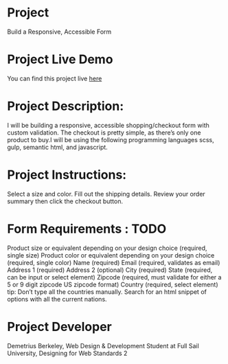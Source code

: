 # Project
Build a Responsive, Accessible Form

# Project Live Demo
You can find this project live [here](https://demetrius-b.github.io/Form-Validation)

# Project Description:
I will be building a responsive, accessible shopping/checkout form with custom validation. The checkout is pretty simple, as there’s only one product to buy.I will be using the following programming languages scss, gulp, semantic html, and javascript. 

# Project Instructions:
Select a size and color. Fill out the shipping details. Review your order summary then click the checkout button.

# Form Requirements : TODO
Product size or equivalent depending on your design choice (required, single size)
Product color or equivalent depending on your design choice (required, single color)
Name (required)
Email (required, validates as email)
Address 1 (required)
Address 2 (optional)
City (required)
State (required, can be input or select element)
Zipcode (required, must validate for either a 5 or 9 digit zipcode US zipcode format)
Country (required, select element) tip: Don’t type all the countries manually. Search for an html snippet of options with all the current nations.

# Project Developer
Demetrius Berkeley, Web Design & Development Student at Full Sail University, Designing for Web Standards 2
